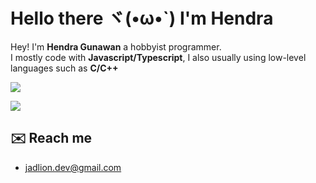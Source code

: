 # Hello there ヾ(•ω•`) I'm Hendra

Hey! I'm **Hendra Gunawan** a hobbyist programmer.<br>I mostly code with **Javascript/Typescript**, I also usually using low-level languages such as **C/C++**

![](https://komarev.com/ghpvc/?username=jadlionhd&label=Profile%20views&color=0e75b6&style=flat)

![](https://github-readme-stats.vercel.app/api/top-langs/?username=jadlionhd&layout=donut&theme=holi)

## ✉️ Reach me
- [jadlion.dev@gmail.com](mailto:jadlion.dev@gmail.com)
